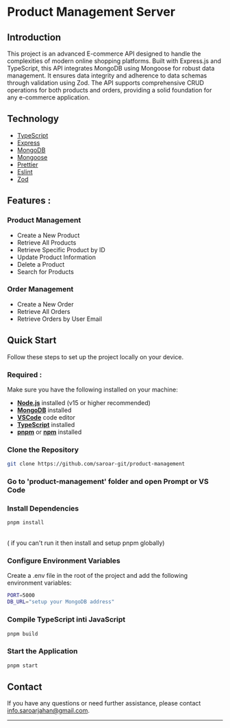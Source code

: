 # Product Management Server

## Introduction

This project is an advanced E-commerce API designed to handle the complexities of modern online shopping platforms. Built with Express.js and TypeScript, this API integrates MongoDB using Mongoose for robust data management. It ensures data integrity and adherence to data schemas through validation using Zod. The API supports comprehensive CRUD operations for both products and orders, providing a solid foundation for any e-commerce application.

## Technology

- [TypeScript](https://www.typescriptlang.org/)
- [Express](https://expressjs.com/)
- [MongoDB](https://www.mongodb.com/)
- [Mongoose](https://mongoosejs.com/)
- [Prettier](https://eslint.org/)
- [Eslint](https://eslint.org/)
- [Zod](https://zod.dev/)

## Features :

### Product Management

- Create a New Product
- Retrieve All Products
- Retrieve Specific Product by ID
- Update Product Information
- Delete a Product
- Search for Products

### Order Management

- Create a New Order
- Retrieve All Orders
- Retrieve Orders by User Email

## Quick Start

Follow these steps to set up the project locally on your device.

### Required :

Make sure you have the following installed on your machine:

- [**Node.js**](https://nodejs.org/en) installed (v15 or higher recommended)
- [**MongoDB**](https://www.mongodb.com/) installed
- [**VSCode**](https://code.visualstudio.com/) code editor
- [**TypeScript**](https://www.typescriptlang.org/) installed
- [**pnpm**](https://pnpm.io/) or [**npm**](https://www.npmjs.com/) installed

### Clone the Repository

```bash
git clone https://github.com/saroar-git/product-management
```

### Go to 'product-management' folder and open Prompt or VS Code

### Install Dependencies

```bash
pnpm install
```

<br/> ( if you can't run it then install and setup pnpm globally)

### Configure Environment Variables

Create a .env file in the root of the project and add the following environment variables:

```bash
PORT=5000
DB_URL="setup your MongoDB address"
```

### Compile TypeScript inti JavaScript

```bash
pnpm build
```

### Start the Application

```bash
pnpm start
```

## Contact

If you have any questions or need further assistance, please contact info.saroarjahan@gmail.com.

---
